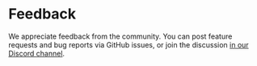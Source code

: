 # Feedback

We appreciate feedback from the community. You can post feature requests and bug reports via GitHub issues, or join the discussion [in our Discord channel](https://discord.gg/fqk86GH).
